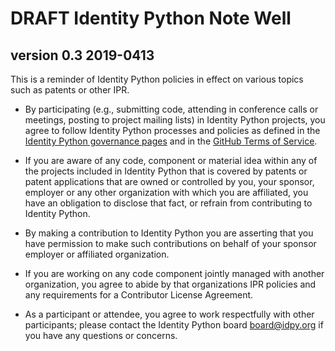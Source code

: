 # DRAFT Identity Python Note Well
## version 0.3 2019-0413

This is a reminder of Identity Python policies in effect on various topics such as patents or other IPR.

* By participating (e.g., submitting code, attending in conference calls or meetings, posting to 
  project mailing lists) in Identity Python projects, you agree to follow Identity Python processes 
  and policies as defined in the [Identity Python governance pages](https://github.com/IdentityPython/Governance) 
  and in the [GitHub Terms of Service](https://help.github.com/articles/github-terms-of-service/).

* If you are aware of any code, component or material idea within any of the projects included in Identity 
  Python that is covered by patents or patent applications that are owned or controlled by you, your sponsor, 
  employer or any other organization with which you are affiliated, you have an obligation to disclose that 
  fact, or refrain from contributing to Identity Python.

* By making a contribution to Identity Python you are asserting that you have permission to make such 
  contributions on behalf of your sponsor employer or affiliated organization.

* If you are working on any code component jointly managed with another organization, you agree to abide 
  by that organizations IPR policies and any requirements for a Contributor License Agreement.

* As a participant or attendee, you agree to work respectfully with other participants; please 
  contact the Identity Python board <board@idpy.org> if you have any questions or concerns.
